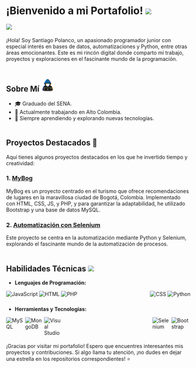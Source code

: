 
# ¡Bienvenido a mi Portafolio! <img src="https://media.giphy.com/media/hvRJCLFzcasrR4ia7z/giphy.gif" width="35">
<img src="https://user-images.githubusercontent.com/73097560/115834477-dbab4500-a447-11eb-908a-139a6edaec5c.gif"><br><br>
¡Hola! Soy Santiago Polanco, un apasionado programador junior con especial interés en bases de datos, automatizaciones y Python, entre otras áreas emocionantes. Este es mi rincón digital donde comparto mi trabajo, proyectos y exploraciones en el fascinante mundo de la programación.
<br><br>
## Sobre Mí <picture><img src = "https://github.com/0xAbdulKhalid/0xAbdulKhalid/raw/main/assets/mdImages/about_me.gif" width = 35px></picture>


- 🎓 Graduado del SENA.
- 💼 Actualmente trabajando en Alto Colombia.
- 🌱 Siempre aprendiendo y explorando nuevas tecnologías.
<br><br>
## Proyectos Destacados 🌟

Aquí tienes algunos proyectos destacados en los que he invertido tiempo y creatividad:

### 1. [MyBog](https://github.com/SantFLY/MyBog)
MyBog es un proyecto centrado en el turismo que ofrece recomendaciones de lugares en la maravillosa ciudad de Bogotá, Colombia. Implementado con HTML, CSS, JS, y PHP, y para garantizar la adaptabilidad, he utilizado Bootstrap y una base de datos MySQL.

### 2. [Automatización con Selenium](https://github.com/SantFLY/selenium-automatizacion)
Este proyecto se centra en la automatización mediante Python y Selenium, explorando el fascinante mundo de la automatización de procesos.
<br><br>
## Habilidades Técnicas <img src="https://media2.giphy.com/media/QssGEmpkyEOhBCb7e1/giphy.gif?cid=ecf05e47a0n3gi1bfqntqmob8g9aid1oyj2wr3ds3mg700bl&rid=giphy.gif" width ="25">
- **Lenguajes de Programación:**
 <!-- Lenguajes de Programación -->
<div style="display: flex; flex-wrap: wrap; justify-content: space-between;">
    <div style="margin-bottom: 10px;">
        <img width="52" src="https://skillicons.dev/icons?i=js" alt="JavaScript">
        <img width="52" src="https://skillicons.dev/icons?i=html" alt="HTML">
      <img width="52" src="https://skillicons.dev/icons?i=php" alt="PHP">
    </div>
    <div style="margin-bottom: 10px;">
        <img width="52" src="https://skillicons.dev/icons?i=css" alt="CSS">
        <img width="52" src="https://skillicons.dev/icons?i=python" alt="Python">
    </div>
</div>



 
- **Herramientas y Tecnologías:**<br>
<div style="display: flex; flex-wrap: wrap; justify-content: space-between;">
    <div style="display: flex; margin-bottom: 5px;">
        <img width="52" src="https://skillicons.dev/icons?i=mysql" alt="MySQL">
        <img width="52" src="https://skillicons.dev/icons?i=mongodb" alt="MongoDB">
        <img width="52" src="https://skillicons.dev/icons?i=visualstudio" alt="Visual Studio">
    </div>
    <div style="display: flex; margin-bottom: 5px;">
        <img width="52" src="https://skillicons.dev/icons?i=selenium" alt="Selenium">
        <img width="52" src="https://skillicons.dev/icons?i=bootstrap" alt="Bootstrap">
    </div>
</div>

¡Gracias por visitar mi portafolio! Espero que encuentres interesantes mis proyectos y contribuciones. Si algo llama tu atención, ¡no dudes en dejar una estrella en los repositorios correspondientes! ⭐️
